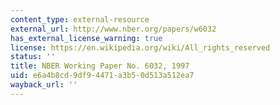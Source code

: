 ```yaml
---
content_type: external-resource
external_url: http://www.nber.org/papers/w6032
has_external_license_warning: true
license: https://en.wikipedia.org/wiki/All_rights_reserved
status: ''
title: NBER Working Paper No. 6032, 1997
uid: e6a4b8cd-9df9-4471-a3b5-0d513a512ea7
wayback_url: ''
---
```

